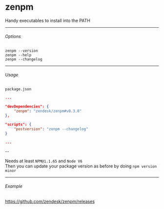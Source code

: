 # zenpm
Handy executables to install into the PATH

---

###### Options

```shell
zenpm --version
zenpm --help
zenpm --changelog
```

---

###### Usage

`package.json`
```json
...

"devDependencies": {
    "zenpm": "zendesk/zenpm#v0.3.0"
},

"scripts": {
    "postversion": "zenpm --changelog"
}

...
```

--

Needs at least `NPM@1.1.65` and `Node V6`<br>
Then you can update your package version as before by doing `npm version minor`

---

###### Example

https://github.com/zendesk/zenpm/releases
